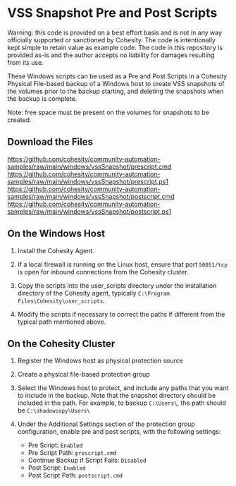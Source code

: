 # VSS Snapshot Pre and Post Scripts

Warning: this code is provided on a best effort basis and is not in any way officially supported or sanctioned by Cohesity. The code is intentionally kept simple to retain value as example code. The code in this repository is provided as-is and the author accepts no liability for damages resulting from its use.

These Windows scripts can be used as a Pre and Post Scripts in a Cohesity Physical File-based backup of a Windows host to create VSS snapshots of the volumes prior to the backup starting, and deleting the snapshots when the backup is complete.

Note: free space must be present on the volumes for snapshots to be created.

## Download the Files

<https://github.com/cohesity/community-automation-samples/raw/main/windows/vssSnapshot/prescript.cmd>
<https://github.com/cohesity/community-automation-samples/raw/main/windows/vssSnapshot/prescript.ps1>
<https://github.com/cohesity/community-automation-samples/raw/main/windows/vssSnapshot/postscript.cmd>
<https://github.com/cohesity/community-automation-samples/raw/main/windows/vssSnapshot/postscript.ps1>

## On the Windows Host

1. Install the Cohesity Agent.

2. If a local firewall is running on the Linux host, ensure that port `50051/tcp` is open for inbound connections from the Cohesity cluster.

3. Copy the scripts into the user_scripts directory under the installation directory of the Cohesity agent, typically `C:\Program Files\Cohesity\user_scripts`.

4. Modify the scripts if necessary to correct the paths if different from the typical path mentioned above.

## On the Cohesity Cluster

1. Register the Windows host as physical protection source

2. Create a physical file-based protection group

3. Select the Windows host to protect, and include any paths that you want to include in the backup. Note that the snapshot directory should be included in the path. For example, to backup `C:\Users\`, the path should be `C:\shadowcopy\Users\`

4. Under the Additional Settings section of the protection group configuration, enable pre and post scripts, with the following settings:

   * Pre Script: `Enabled`
   * Pre Script Path: `prescript.cmd`
   * Continue Backup if Script Fails: `Disabled`
   * Post Script: `Enabled`
   * Post Script Path: `postscript.cmd`
